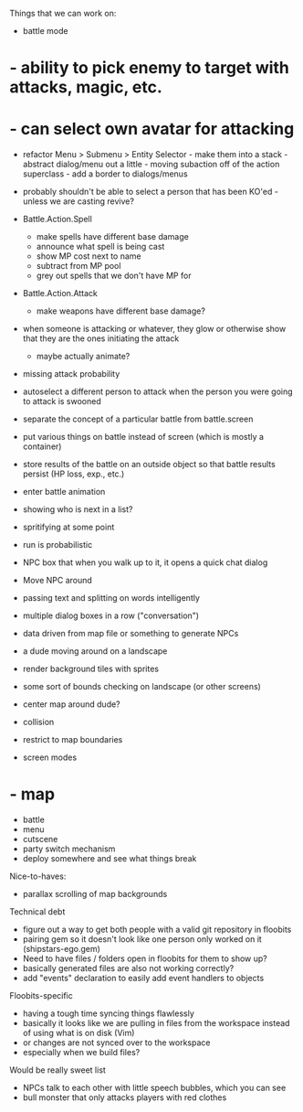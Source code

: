 
Things that we can work on:

 - battle mode

# - ability to pick enemy to target with attacks, magic, etc.
#  - can select own avatar for attacking
   - refactor Menu > Submenu > Entity Selector
    - make them into a stack
    - abstract dialog/menu out a little
    - moving subaction off of the action superclass
    - add a border to dialogs/menus

   - probably shouldn't be able to select a person that has been KO'ed
    - unless we are casting revive?

  - Battle.Action.Spell
    - make spells have different base damage
    - announce what spell is being cast
    - show MP cost next to name
    - subtract from MP pool
    - grey out spells that we don't have MP for
  - Battle.Action.Attack
    - make weapons have different base damage?

  - when someone is attacking or whatever, they glow or otherwise show that they are the ones initiating the attack
    - maybe actually animate?

  - missing attack probability

  - autoselect a different person to attack when the person you were going to attack is swooned

  - separate the concept of a particular battle from battle.screen
   - put various things on battle instead of screen (which is mostly a container)
   - store results of the battle on an outside object
     so that battle results persist (HP loss, exp., etc.)

  - enter battle animation

  - showing who is next in a list?
  - spritifying at some point

  - run is probabilistic

 - NPC box that when you walk up to it, it opens a quick chat dialog
  - Move NPC around
  - passing text and splitting on words intelligently
  - multiple dialog boxes in a row ("conversation")
  - data driven from map file or something to generate NPCs

 - a dude moving around on a landscape
  - render background tiles with sprites
  - some sort of bounds checking on landscape (or other screens)
  - center map around dude?
  - collision
  - restrict to map boundaries
 - screen modes
#  - map
   - battle
   - menu
   - cutscene
  - party switch mechanism
  - deploy somewhere and see what things break

 Nice-to-haves:
  - parallax scrolling of map backgrounds

 Technical debt
  - figure out a way to get both people with a valid git repository in floobits
  - pairing gem so it doesn't look like one person only worked on it (shipstars-ego.gem)
  - Need to have files / folders open in floobits for them to show up?
   - basically generated files are also not working correctly?
   - add "events" declaration to easily add event handlers to objects

 Floobits-specific
  - having a tough time syncing things flawlessly
   - basically it looks like we are pulling in files from the workspace instead of using what is on disk (Vim)
   - or changes are not synced over to the workspace
   - especially when we build files?


 Would be really sweet list
  - NPCs talk to each other with little speech bubbles, which you can see
  - bull monster that only attacks players with red clothes

